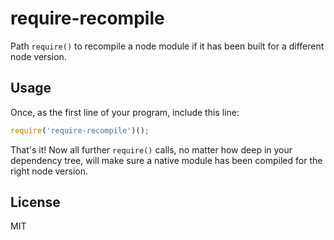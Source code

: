 
# require-recompile

  Path `require()` to recompile a node module if it has been built for a different node version.

## Usage

  Once, as the first line of your program, include this line:

```js
require('require-recompile')();
```

  That's it! Now all further `require()` calls, no matter how deep in your dependency tree,  will make sure a native module has been compiled for the right node version.

## License

  MIT

